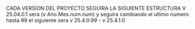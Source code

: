 CADA VERSION DEL PROYECTO SEGUIRA LA SIGUIENTE ESTRUCTURA
V 25.04.0.1 sera (v Año.Mes.num.num) y seguira cambiando el ultimo numero hasta 99 el siguiente sera v 25.4.0.99 - v 25.4.1.0

